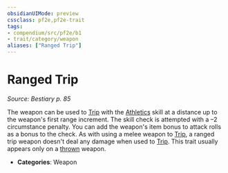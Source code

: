 ```yaml
---
obsidianUIMode: preview
cssclass: pf2e,pf2e-trait
tags:
- compendium/src/pf2e/b1
- trait/category/weapon
aliases: ["Ranged Trip"]
---
```

# Ranged Trip  
*Source: Bestiary p. 85*  

The weapon can be used to [Trip](Reference/Rules/Actions/trip.md) with the [Athletics](skills.md#Athletics) skill at a distance up to the weapon's first range increment. The skill check is attempted with a –2 circumstance penalty. You can add the weapon's item bonus to attack rolls as a bonus to the check. As with using a melee weapon to [Trip](Reference/Rules/Actions/trip.md), a ranged trip weapon doesn't deal any damage when used to [Trip](Reference/Rules/Actions/trip.md). This trait usually appears only on a [thrown](thrown.md "Thrown Weapon Trait") weapon.

- **Categories**: Weapon